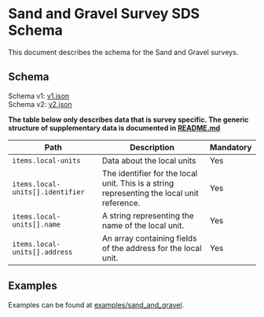 # Sand and Gravel Survey SDS Schema

This document describes the schema for the Sand and Gravel surveys.

## Schema

Schema v1: [v1.json](/schemas/sand_and_gravel/v1.json)   
Schema v2: [v2.json](/schemas/sand_and_gravel/v2.json)   

**The table below only describes data that is survey specific. The generic structure of supplementary data is documented in [README.md](/docs/README.md)**

| Path                             | Description                                                                                | Mandatory |
|----------------------------------|--------------------------------------------------------------------------------------------|-----------|
| `items.local-units`              | Data about the local units                                                                 | Yes       |
| `items.local-units[].identifier` | The identifier for the local unit. This is a string representing the local unit reference. | Yes       |
| `items.local-units[].name`       | A string representing the name of the local unit.                                          | Yes       |
| `items.local-units[].address`    | An array containing fields of the address for the local unit.                              | Yes       |

## Examples

Examples can be found at [examples/sand_and_gravel](../examples/sand_and_gravel).
